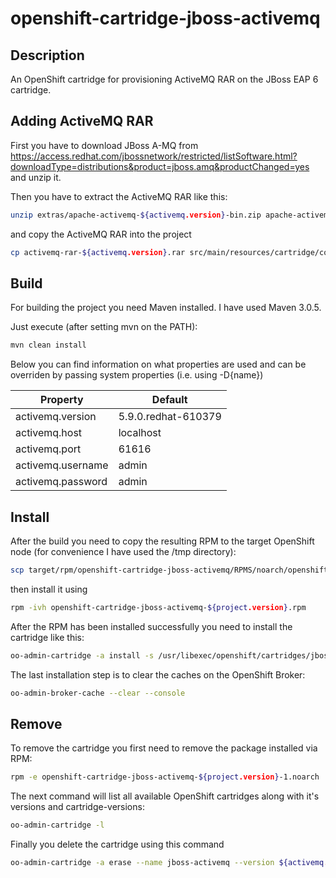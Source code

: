 # openshift-cartridge-jboss-activemq

## Description

An OpenShift cartridge for provisioning ActiveMQ RAR on the JBoss EAP 6 cartridge.

## Adding ActiveMQ RAR

First you have to download JBoss A-MQ from https://access.redhat.com/jbossnetwork/restricted/listSoftware.html?downloadType=distributions&product=jboss.amq&productChanged=yes and unzip it.

Then you have to extract the ActiveMQ RAR like this:

```bash
unzip extras/apache-activemq-${activemq.version}-bin.zip apache-activemq-${activemq.version}/lib/optional/activemq-rar-${activemq.version}.rar
```

and copy the ActiveMQ RAR into the project

```bash
cp activemq-rar-${activemq.version}.rar src/main/resources/cartridge/configuration
```

## Build

For building the project you need Maven installed. I have used Maven 3.0.5.

Just execute (after setting mvn on the PATH):

```bash
mvn clean install
```

Below you can find information on what properties are used and can be overriden by passing system properties (i.e. using -D{name})

|Property|Default|
|--------|-------|
|activemq.version|5.9.0.redhat-610379|
|activemq.host|localhost|
|activemq.port|61616|
|activemq.username|admin|
|activemq.password|admin|

## Install

After the build you need to copy the resulting RPM to the target OpenShift node (for convenience I have used the /tmp directory):

```bash
scp target/rpm/openshift-cartridge-jboss-activemq/RPMS/noarch/openshift-cartridge-jboss-activemq-${project.version}-1.noarch.rpm root@${openshift.node.ip}:/tmp
```

then install it using

```bash
rpm -ivh openshift-cartridge-jboss-activemq-${project.version}.rpm
```

After the RPM has been installed successfully you need to install the cartridge like this:

```bash
oo-admin-cartridge -a install -s /usr/libexec/openshift/cartridges/jboss-activemq
```

The last installation step is to clear the caches on the OpenShift Broker:

```bash
oo-admin-broker-cache --clear --console
```

## Remove

To remove the cartridge you first need to remove the package installed via RPM:

```bash
rpm -e openshift-cartridge-jboss-activemq-${project.version}-1.noarch
```

The next command will list all available OpenShift cartridges along with it's versions and cartridge-versions:

```bash
oo-admin-cartridge -l
```

Finally you delete the cartridge using this command

```bash
oo-admin-cartridge -a erase --name jboss-activemq --version ${activemq.version} --cartridge_version ${project.version}
```
